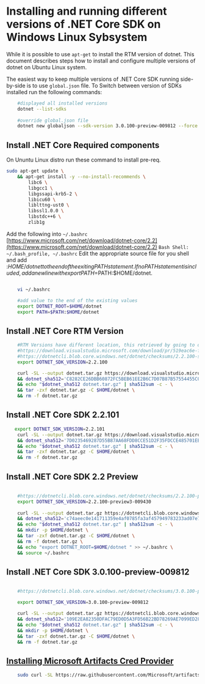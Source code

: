 # Installing and running different versions of .NET Core SDK on Windows Linux Sybsystem
While it is possible to use `apt-get` to install the RTM version of dotnet. This document describes steps how to install and configure multiple versions of dotnet on Ubuntu Linux system.

The easiest way to keep multiple versions of .NET Core SDK running side-by-side is to use `global.json` file. 
To Switch between version of SDKs installed run the following commands:

```bash
    #displayed all installed versions
    dotnet --list-sdks
    
    #override global.json file
    dotnet new globaljson --sdk-version 3.0.100-preview-009812 --force
```

## Install .NET Core Required components

On Ununtu Linux distro run these command to install pre-req.

```bash
sudo apt-get update \
    && apt-get install -y --no-install-recommends \
        libc6 \
        libgcc1 \
        libgssapi-krb5-2 \
        libicu60 \
        liblttng-ust0 \
        libssl1.0.0 \
        libstdc++6 \
        zlib1g 
```

Add the following into `~/.bashrc`
[https://www.microsoft.com/net/download/dotnet-core/2.2](https://www.microsoft.com/net/download/dotnet-core/2.2)
`Bash Shell: ~/.bash_profile, ~/.bashrc` Edit the appropriate source file for you shell and add :$HOME/dotnet to the end of the exiting PATH statement. If no PATH statement is included, add a new line with export PATH=$PATH:$HOME/dotnet.
```bash

    vi ~/.bashrc

    #add value to the end of the existing values
    export DOTNET_ROOT=$HOME/dotnet
    export PATH=$PATH:$HOME/dotnet

```

## Install .NET Core RTM Version

```bash
    #RTM Versions have different location, this retrieved by going to official download page and copying the link for the downloaded file.
    #https://download.visualstudio.microsoft.com/download/pr/519eac6e-f2c9-49dd-a60d-02072ed8e5b3/aed96c5eee6a74a5cde2e3f1ad4c7121/dotnet-sdk-2.2.100-linux-x64.tar.gz
    #https://dotnetcli.blob.core.windows.net/dotnet/checksums/2.2.100-sdk-sha.txt
    export DOTNET_SDK_VERSION=2.2.100

    curl -SL --output dotnet.tar.gz https://download.visualstudio.microsoft.com/download/pr/519eac6e-f2c9-49dd-a60d-02072ed8e5b3/aed96c5eee6a74a5cde2e3f1ad4c7121/dotnet-sdk-$DOTNET_SDK_VERSION-linux-x64.tar.gz \
    && dotnet_sha512='C8282CE26DBB60872FC5BEB61EE2B6C7D07B87B57554455C017038EE5805596E277E47C721D6C676C8E5ABE3794AB0BD99CFF51147975B88E0B8D4C066FB6E15' \
    && echo "$dotnet_sha512 dotnet.tar.gz" | sha512sum -c - \
    && tar -zxf dotnet.tar.gz -C $HOME/dotnet \
    && rm -f dotnet.tar.gz

```
## Install .NET Core SDK 2.2.101

```bash
   export DOTNET_SDK_VERSION=2.2.101
    curl -SL --output dotnet.tar.gz https://download.visualstudio.microsoft.com/download/pr/80e1d007-d6f0-402f-b047-779464dd989b/9ae5e2df9aa166b720bdb92d19977044/dotnet-sdk-$DOTNET_SDK_VERSION-linux-x64.tar.gz \
    && dotnet_sha512='7D0235469287D55B87AA68FDD8CCE51D2F35FDCCE485701EBF14B53E3AE0A341CDAB8D04AAE066F5E4EBD1BCA7A55C18016DEC4643DE72FD2321FE81C9CB69CD' \
    && echo "$dotnet_sha512 dotnet.tar.gz" | sha512sum -c - \
    && tar -zxf dotnet.tar.gz -C $HOME/dotnet \
    && rm -f dotnet.tar.gz
```
## Install .NET Core SDK 2.2 Preview

```bash

    #https://dotnetcli.blob.core.windows.net/dotnet/checksums/2.2.100-preview3-009430-sdk-sha.txt
    export DOTNET_SDK_VERSION=2.2.100-preview3-009430
    
    curl -SL --output dotnet.tar.gz https://dotnetcli.blob.core.windows.net/dotnet/Sdk/$DOTNET_SDK_VERSION/dotnet-sdk-$DOTNET_SDK_VERSION-linux-x64.tar.gz \
    && dotnet_sha512='c74aeec0e141711359e4af0785fa3af457949783233ad07e7afea2f98f34ddfbf9ced56fb29a92b5350381c4698a4fae09865af9ee03ef24195ec659e852a089' \
    && echo "$dotnet_sha512 dotnet.tar.gz" | sha512sum -c - \
    && mkdir -p $HOME/dotnet \
    && tar -zxf dotnet.tar.gz -C $HOME/dotnet \
    && rm -f dotnet.tar.gz \
    && echo "export DOTNET_ROOT=$HOME/dotnet " >> ~/.bashrc \
    && source ~/.bashrc

```

## Install .NET Core SDK 3.0.100-preview-009812

```bash

    #https://dotnetcli.blob.core.windows.net/dotnet/checksums/3.0.100-preview-009812-sdk-sha.txt

    export DOTNET_SDK_VERSION=3.0.100-preview-009812

    curl -SL --output dotnet.tar.gz https://dotnetcli.blob.core.windows.net/dotnet/Sdk/$DOTNET_SDK_VERSION/dotnet-sdk-$DOTNET_SDK_VERSION-linux-x64.tar.gz \
    && dotnet_sha512='109E2EA82350DFAC79ED0D5A3FD56B22BD78269AE7099ED288A7893DF4B24DB6E5A7934F4764A5763D3F0777FE8E51A8F2454EA1055700D62111B396FA5E8B39' \
    && echo "$dotnet_sha512 dotnet.tar.gz" | sha512sum -c - \
    && mkdir -p $HOME/dotnet \
    && tar -zxf dotnet.tar.gz -C $HOME/dotnet \
    && rm -f dotnet.tar.gz

```

## [Installing Microsoft Artifacts Cred Provider](https://github.com/Microsoft/artifacts-credprovider)

```bash
    sudo curl -SL https://raw.githubusercontent.com/Microsoft/artifacts-credprovider/master/helpers/installcredprovider.sh | bash
```
